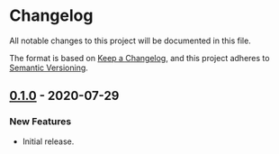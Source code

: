 # Changelog
All notable changes to this project will be documented in this file.

The format is based on [Keep a Changelog](https://keepachangelog.com/en/1.0.0/),
and this project adheres to [Semantic Versioning](https://semver.org/spec/v2.0.0.html).

## [0.1.0] - 2020-07-29

### New Features

* Initial release.

[Unreleased]: https://github.com/wearerequired/js/releases/tag/@wearerequired/wordpress-theme-boilerplate@0.1.0...HEAD
[0.1.0]: https://github.com/wearerequired/js/releases/tag/@wearerequired/wordpress-theme-boilerplate@0.1.0
